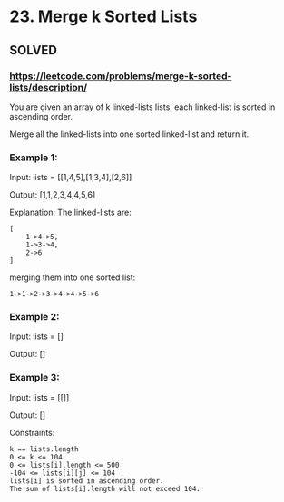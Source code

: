 # 23. Merge k Sorted Lists

## SOLVED

### https://leetcode.com/problems/merge-k-sorted-lists/description/

You are given an array of k linked-lists lists, each linked-list is sorted in ascending order.

Merge all the linked-lists into one sorted linked-list and return it.



### Example 1:

Input: lists = [[1,4,5],[1,3,4],[2,6]]

Output: [1,1,2,3,4,4,5,6]

Explanation: The linked-lists are:

    [
        1->4->5,
        1->3->4,
        2->6
    ]
merging them into one sorted list:

    1->1->2->3->4->4->5->6

### Example 2:

Input: lists = []

Output: [] 

### Example 3:

Input: lists = [[]]

Output: []



Constraints:

    k == lists.length
    0 <= k <= 104
    0 <= lists[i].length <= 500
    -104 <= lists[i][j] <= 104
    lists[i] is sorted in ascending order.
    The sum of lists[i].length will not exceed 104.

